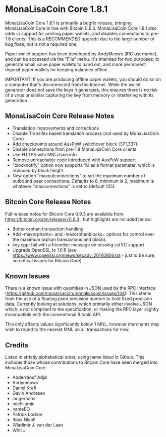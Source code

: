 # MonaLisaCoin Core 1.8.1

MonaLisaCoin Core 1.8.1 is primarily a bugfix release, bringing MonaLisaCoin Core in
line with Bitcoin 0.9.3. MonaLisaCoin Core 1.8.1 also adds in support for printing
paper wallets, and disables connections to pre-1.8 clients. This is a RECOMMENDED
upgrade due to the large number of bug fixes, but is not a required one.

Paper wallet support has been developed by AndyMeows (IRC username), and 
can be accessed via the "File" menu. It's intended for two purposes; to generate
small value paper wallets to hand out, and more permanent deposit paper wallets
for keeping balances offline.

IMPORTANT: If you are producing offline paper wallets, you should do so on a
computer that's disconnected from the Internet. While the wallet generator
does not save the keys it generates, this ensures there is no risk of a virus
or similar capturing the key from memory or interfering with its generation.

## MonaLisaCoin Core Release Notes

* Translation improvements and corrections
* Disable Transifex based translation process (not used by MonaLisaCoin Core)
* Add checkpoints around AuxPoW switchover block (371,337)
* Disable connections from pre-1.8 MonaLisaCoin Core clients
* Use HTTPS with MNLchain.info
* Remove unreachable code introduced with AuxPoW support
* "blocknotify" option now supports %i as a format parameter, which is replaced by block height
* New option "maxoutconnections" to set the maximum number of outbound peer connections. Defaults to 8, minimum is 2, maximum is whatever "maxconnections" is set to (default 125).

## Bitcoin Core Release Notes

Full release notes for Bitcoin Core 0.9.3 are available from
https://bitcoin.org/en/release/v0.9.3 , but highlights are included
below:


* Better orphan transaction handling
* Add -maxorphantx=<n> and -maxorphanblocks=<n> options for control over the maximum orphan transactions and blocks
* key.cpp: fail with a friendlier message on missing ssl EC support
* Upgrade OpenSSL to 1.0.1i (see https://www.openssl.org/news/secadv_20140806.txt - just to be sure, no critical issues for Bitcoin Core)

## Known Issues

There is a known issue with quantities in JSON used by the RPC interface (https://github.com/monalisacoin/monalisacoin/issues/134).
This stems from the use of a floating point precision number to hold fixed precision data.
Currently looking at solutions, which primarily either involve JSON which is not compliant
to the specification, or making the RPC layer slightly incompatible with the conventional
Bitcoin API.

This only affects values significantly below 1 MNL, however merchants may wish to round to
the nearest MNL on all transactions for now.

## Credits

Listed in strictly alphabetical order, using name listed in Github. This
includes those whose contributions to Bitcoin Core have been merged
into MonaLisaCoin Core:

* Abderraouf Adjal
* Andymeows
* Daniel Kraft
* Gavin Andresen
* langerhans
* michilumin
* nameEO
* Patrick Lodder
* Ross Nicoll
* Wladimir J. van der Laan
* Whit J
